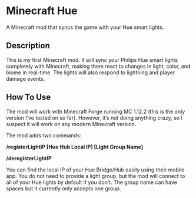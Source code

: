 # Minecraft Hue
A Minecraft mod that syncs the game with your Hue smart lights.

## Description
This is my first Minecraft mod. It will sync your Philips Hue smart lights completely with Minecraft, making them react to changes in light, color, and biome in real-time. The lights will also respond to lightning and player damage events. 

## How To Use
The mod will work with Minecraft Forge running MC 1.12.2 (this is the only version I’ve tested on so far). However, it’s not doing anything crazy, so I suspect it will work on any modern Minecraft version.

The mod adds two commands:

**/registerLightIP [Hue Hub Local IP] [Light Group Name]**

**/deregisterLightIP**

You can find the local IP of your Hue Bridge/Hub easily using their mobile app. You do not need to provide a light group, but the mod will connect to all of your Hue lights by default if you don’t. The group name can have spaces but it currently only accepts one group.
